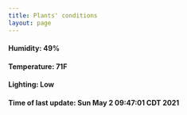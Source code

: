 ```yaml
---
title: Plants' conditions
layout: page
---
```



#### Humidity: 49%
#### Temperature: 71F
#### Lighting: Low
#### Time of last update: Sun May  2 09:47:01 CDT 2021
